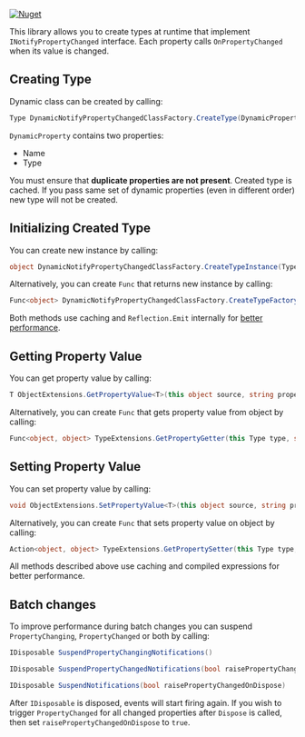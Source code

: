 [![Nuget](https://img.shields.io/nuget/v/DynamicNotifyPropertyChanged)](https://www.nuget.org/packages/DynamicNotifyPropertyChanged/)

This library allows you to create types at runtime that implement `INotifyPropertyChanged` interface. Each property calls `OnPropertyChanged` when its value is changed.

## Creating Type
Dynamic class can be created by calling:
```csharp
Type DynamicNotifyPropertyChangedClassFactory.CreateType(DynamicProperty[] properties)
```

`DynamicProperty` contains two properties:
- Name
- Type

You must ensure that **duplicate properties are not present**. Created type is cached. If you pass same set of dynamic properties (even in different order) new type will not be created.

## Initializing Created Type
You can create new instance by calling:
```csharp
object DynamicNotifyPropertyChangedClassFactory.CreateTypeInstance(Type type)
```

Alternatively, you can create `Func` that returns new instance by calling:
```csharp
Func<object> DynamicNotifyPropertyChangedClassFactory.CreateTypeFactory(Type type)
```

Both methods use caching and `Reflection.Emit` internally for [better performance](https://andrewlock.net/benchmarking-4-reflection-methods-for-calling-a-constructor-in-dotnet/#the-results).

## Getting Property Value
You can get property value by calling:
```csharp
T ObjectExtensions.GetPropertyValue<T>(this object source, string propertyName)
```

Alternatively, you can create `Func` that gets property value from object by calling:
```csharp
Func<object, object> TypeExtensions.GetPropertyGetter(this Type type, string propertyName)
```

## Setting Property Value
You can set property value by calling:
```csharp
void ObjectExtensions.SetPropertyValue<T>(this object source, string propertyName, T value)
```

Alternatively, you can create `Func` that sets property value on object by calling:
```csharp
Action<object, object> TypeExtensions.GetPropertySetter(this Type type, string propertyName)
```

All methods described above use caching and compiled expressions for better performance.

## Batch changes

To improve performance during batch changes you can suspend `PropertyChanging`, `PropertyChanged` or both by calling:
```csharp
IDisposable SuspendPropertyChangingNotifications()
```

```csharp
IDisposable SuspendPropertyChangedNotifications(bool raisePropertyChangedOnDispose)
```

```csharp
IDisposable SuspendNotifications(bool raisePropertyChangedOnDispose)
```

After `IDisposable` is disposed, events will start firing again.
If you wish to trigger `PropertyChanged` for all changed properties after `Dispose` is called, then set `raisePropertyChangedOnDispose` to `true`.